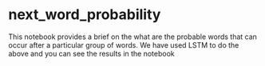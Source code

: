 # next_word_probability

This notebook provides a brief on the what are the probable words that can occur after a particular group of words.
We have used LSTM to do the above and you can see the results in the notebook 
